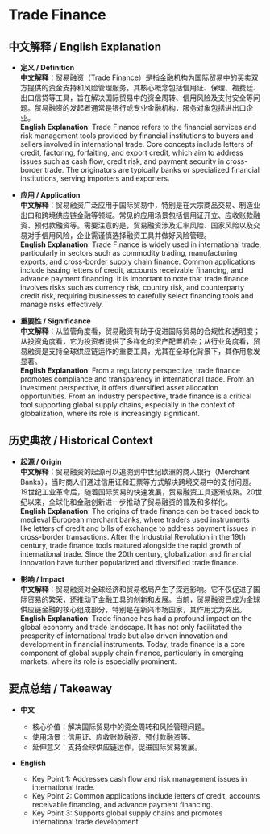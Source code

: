 # Trade Finance

## 中文解释 / English Explanation

* **定义 / Definition**  
  **中文解释**：贸易融资（Trade Finance）是指金融机构为国际贸易中的买卖双方提供的资金支持和风险管理服务。其核心概念包括信用证、保理、福费廷、出口信贷等工具，旨在解决国际贸易中的资金周转、信用风险及支付安全等问题。贸易融资的发起者通常是银行或专业金融机构，服务对象包括进出口企业。  
  **English Explanation**: Trade Finance refers to the financial services and risk management tools provided by financial institutions to buyers and sellers involved in international trade. Core concepts include letters of credit, factoring, forfaiting, and export credit, which aim to address issues such as cash flow, credit risk, and payment security in cross-border trade. The originators are typically banks or specialized financial institutions, serving importers and exporters.

* **应用 / Application**  
  **中文解释**：贸易融资广泛应用于国际贸易中，特别是在大宗商品交易、制造业出口和跨境供应链金融等领域。常见的应用场景包括信用证开立、应收账款融资、预付款融资等。需要注意的是，贸易融资涉及汇率风险、国家风险以及交易对手信用风险，企业需谨慎选择融资工具并做好风险管理。  
  **English Explanation**: Trade Finance is widely used in international trade, particularly in sectors such as commodity trading, manufacturing exports, and cross-border supply chain finance. Common applications include issuing letters of credit, accounts receivable financing, and advance payment financing. It is important to note that trade finance involves risks such as currency risk, country risk, and counterparty credit risk, requiring businesses to carefully select financing tools and manage risks effectively.

* **重要性 / Significance**  
  **中文解释**：从监管角度看，贸易融资有助于促进国际贸易的合规性和透明度；从投资角度看，它为投资者提供了多样化的资产配置机会；从行业角度看，贸易融资是支持全球供应链运作的重要工具，尤其在全球化背景下，其作用愈发显著。  
  **English Explanation**: From a regulatory perspective, trade finance promotes compliance and transparency in international trade. From an investment perspective, it offers diversified asset allocation opportunities. From an industry perspective, trade finance is a critical tool supporting global supply chains, especially in the context of globalization, where its role is increasingly significant.

## 历史典故 / Historical Context

* **起源 / Origin**  
  **中文解释**：贸易融资的起源可以追溯到中世纪欧洲的商人银行（Merchant Banks），当时商人们通过信用证和汇票等方式解决跨境交易中的支付问题。19世纪工业革命后，随着国际贸易的快速发展，贸易融资工具逐渐成熟。20世纪以来，全球化和金融创新进一步推动了贸易融资的普及和多样化。  
  **English Explanation**: The origins of trade finance can be traced back to medieval European merchant banks, where traders used instruments like letters of credit and bills of exchange to address payment issues in cross-border transactions. After the Industrial Revolution in the 19th century, trade finance tools matured alongside the rapid growth of international trade. Since the 20th century, globalization and financial innovation have further popularized and diversified trade finance.

* **影响 / Impact**  
  **中文解释**：贸易融资对全球经济和贸易格局产生了深远影响。它不仅促进了国际贸易的繁荣，还推动了金融工具的创新和发展。当前，贸易融资已成为全球供应链金融的核心组成部分，特别是在新兴市场国家，其作用尤为突出。  
  **English Explanation**: Trade finance has had a profound impact on the global economy and trade landscape. It has not only facilitated the prosperity of international trade but also driven innovation and development in financial instruments. Today, trade finance is a core component of global supply chain finance, particularly in emerging markets, where its role is especially prominent.

## 要点总结 / Takeaway

* **中文**  
  - 核心价值：解决国际贸易中的资金周转和风险管理问题。  
  - 使用场景：信用证、应收账款融资、预付款融资等。  
  - 延伸意义：支持全球供应链运作，促进国际贸易发展。  

* **English**  
  - Key Point 1: Addresses cash flow and risk management issues in international trade.  
  - Key Point 2: Common applications include letters of credit, accounts receivable financing, and advance payment financing.  
  - Key Point 3: Supports global supply chains and promotes international trade development.
